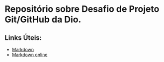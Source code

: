 # Repositório sobre Desafio de Projeto Git/GitHub da Dio.
## Links Úteis:
- [Markdown](https://www.markdownguide.org/basic-syntax)
- [Markdown online](https://dillinger.io/)
